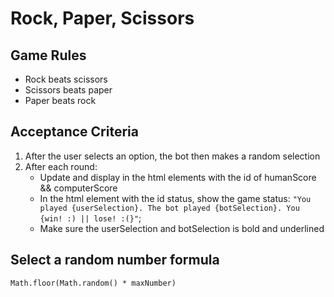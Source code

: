 # Rock, Paper, Scissors

## Game Rules
* Rock beats scissors
* Scissors beats paper
* Paper beats rock

## Acceptance Criteria 
1. After the user selects an option, the bot then makes a random selection
2. After each round:
    - Update and display in the html elements with the id of humanScore && computerScore
    - In the html element with the id status, show the game status: `"You played {userSelection}. The bot played {botSelection}. You {win! :) || lose! :(}"`;
    - Make sure the userSelection and botSelection is bold and underlined

## Select a random number formula
```Math.floor(Math.random() * maxNumber)```